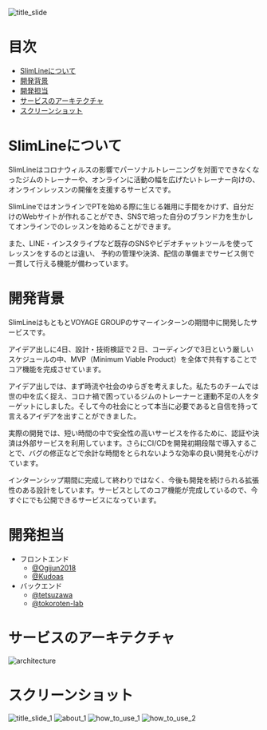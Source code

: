 <!-- 
![frontend](https://github.com/VG-Tech-Dojo/treasure-2020-b/workflows/frontend/badge.svg)
![backend](https://github.com/VG-Tech-Dojo/treasure-2020-b/workflows/backend/badge.svg)
![migrate](https://github.com/VG-Tech-Dojo/treasure-2020-b/workflows/migrate/badge.svg)
![ci](https://github.com/VG-Tech-Dojo/treasure-2020-b/workflows/ci/badge.svg)
![reviewdog](https://github.com/VG-Tech-Dojo/treasure-2020-b/workflows/reviewdog/badge.svg)
-->

![title_slide](https://user-images.githubusercontent.com/38237246/94214743-5b564d00-ff15-11ea-9660-8aeeaf63ce36.png)

# 目次
- [SlimLineについて](#SlimLineについて)
- [開発背景](#開発背景)
- [開発担当](#開発担当)
- [サービスのアーキテクチャ](#サービスのアーキテクチャ)
- [スクリーンショット](#スクリーンショット)


# SlimLineについて


SlimLineはコロナウィルスの影響でパーソナルトレーニングを対面でできなくなったジムのトレーナーや、オンラインに活動の幅を広げたいトレーナー向けの、
オンラインレッスンの開催を支援するサービスです。

SlimLineではオンラインでPTを始める際に生じる雑用に手間をかけず、自分だけのWebサイトが作れることができ、SNSで培った自分のブランド力を生かしてオンラインでのレッスンを始めることができます。

また、LINE・インスタライブなど既存のSNSやビデオチャットツールを使ってレッスンをするのとは違い、
予約の管理や決済、配信の準備までサービス側で一貫して行える機能が備わっています。

# 開発背景

SlimLineはもともとVOYAGE GROUPのサマーインターンの期間中に開発したサービスです。

アイデア出しに4日、設計・技術検証で２日、コーディングで3日という厳しいスケジュールの中、MVP（Minimum Viable Product）を全体で共有することでコア機能を完成させています。

アイデア出しでは、まず時流や社会のゆらぎを考えました。私たちのチームでは世の中を広く捉え、コロナ禍で困っているジムのトレーナーと運動不足の人をターゲットにしました。そして今の社会にとって本当に必要であると自信を持って言えるアイデアを出すことができました。

実際の開発では、短い時間の中で安全性の高いサービスを作るために、認証や決済は外部サービスを利用しています。さらにCI/CDを開発初期段階で導入することで、バグの修正などで余計な時間をとられないような効率の良い開発を心がけています。

インターンシップ期間に完成して終わりではなく、今後も開発を続けられる拡張性のある設計をしています。サービスとしてのコア機能が完成しているので、今すぐにでも公開できるサービスになっています。


# 開発担当

- フロントエンド
  - [@Ogijun2018](https://github.com/Ogijun2018)
  - [@Kudoas](https://github.com/Kudoas)
- バックエンド
  - [@tetsuzawa](https://github.com/tetsuzawa)
  - [@tokoroten-lab](https://github.com/tokoroten-lab)

# サービスのアーキテクチャ

![architecture](https://user-images.githubusercontent.com/38237246/94214744-5c877a00-ff15-11ea-8cf5-de879067dbb3.png)


# スクリーンショット

![title_slide_1](https://user-images.githubusercontent.com/38237246/94233012-2a404180-ff42-11ea-9d99-c0c3173b415c.png)
![about_1](https://user-images.githubusercontent.com/38237246/94233011-29a7ab00-ff42-11ea-8c71-11b858ef01f9.png)
![how_to_use_1](https://user-images.githubusercontent.com/38237246/94233007-28767e00-ff42-11ea-90d5-823a0281ec30.png)
![how_to_use_2](https://user-images.githubusercontent.com/38237246/94233293-a044a880-ff42-11ea-86ec-7f61a44f33c1.png)

